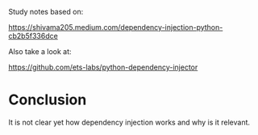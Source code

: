 Study notes based on:

https://shivama205.medium.com/dependency-injection-python-cb2b5f336dce


Also take a look at:

https://github.com/ets-labs/python-dependency-injector


# Conclusion

It is not clear yet how dependency injection works and why is it relevant.


